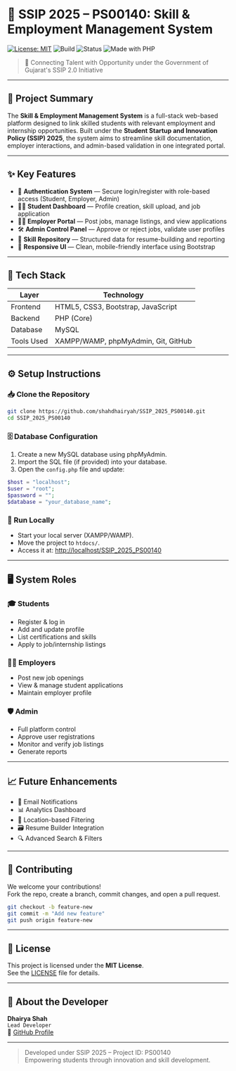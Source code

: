 # 🚀 SSIP 2025 – PS00140: Skill & Employment Management System

[![License: MIT](https://img.shields.io/badge/License-MIT-green.svg)](LICENSE)
![Build](https://img.shields.io/badge/build-passing-brightgreen)
![Status](https://img.shields.io/badge/status-active-blue)
![Made with PHP](https://img.shields.io/badge/Made%20with-PHP-blue)

> 🔗 Connecting Talent with Opportunity under the Government of Gujarat's SSIP 2.0 Initiative

---

## 📌 Project Summary

The **Skill & Employment Management System** is a full-stack web-based platform designed to link skilled students with relevant employment and internship opportunities. Built under the **Student Startup and Innovation Policy (SSIP) 2025**, the system aims to streamline skill documentation, employer interactions, and admin-based validation in one integrated portal.

---

## ✨ Key Features

- 🔐 **Authentication System** — Secure login/register with role-based access (Student, Employer, Admin)
- 👨‍🎓 **Student Dashboard** — Profile creation, skill upload, and job application
- 🧑‍💼 **Employer Portal** — Post jobs, manage listings, and view applications
- 🛠️ **Admin Control Panel** — Approve or reject jobs, validate user profiles
- 📃 **Skill Repository** — Structured data for resume-building and reporting
- 📱 **Responsive UI** — Clean, mobile-friendly interface using Bootstrap

---

## 🧰 Tech Stack

| Layer        | Technology             |
|--------------|------------------------|
| Frontend     | HTML5, CSS3, Bootstrap, JavaScript |
| Backend      | PHP (Core)             |
| Database     | MySQL                  |
| Tools Used   | XAMPP/WAMP, phpMyAdmin, Git, GitHub |

---

## ⚙️ Setup Instructions

### 📥 Clone the Repository

```bash
git clone https://github.com/shahdhairyah/SSIP_2025_PS00140.git
cd SSIP_2025_PS00140
```

### 🗄️ Database Configuration

1. Create a new MySQL database using phpMyAdmin.
2. Import the SQL file (if provided) into your database.
3. Open the `config.php` file and update:

```php
$host = "localhost";
$user = "root";
$password = "";
$database = "your_database_name";
```

### 🧪 Run Locally

- Start your local server (XAMPP/WAMP).
- Move the project to `htdocs/`.
- Access it at: [http://localhost/SSIP_2025_PS00140](http://localhost/SSIP_2025_PS00140)

---

## 🖥️ System Roles

### 🎓 Students
- Register & log in
- Add and update profile
- List certifications and skills
- Apply to job/internship listings

### 🧑‍💼 Employers
- Post new job openings
- View & manage student applications
- Maintain employer profile

### 🛡️ Admin
- Full platform control
- Approve user registrations
- Monitor and verify job listings
- Generate reports

---

## 📈 Future Enhancements

- 📧 Email Notifications
- 📊 Analytics Dashboard
- 📍 Location-based Filtering
- 🗃️ Resume Builder Integration
- 🔍 Advanced Search & Filters

---

## 🤝 Contributing

We welcome your contributions!  
Fork the repo, create a branch, commit changes, and open a pull request.

```bash
git checkout -b feature-new
git commit -m "Add new feature"
git push origin feature-new
```

---

## 📄 License

This project is licensed under the **MIT License**.  
See the [LICENSE](LICENSE) file for details.

---

## 🙋 About the Developer

**Dhairya Shah**  
`Lead Developer`  
🔗 [GitHub Profile](https://github.com/shahdhairyah)

---

> Developed under SSIP 2025 – Project ID: PS00140  
> Empowering students through innovation and skill development.

<!-- Additional Info or Future Expansion Section -->
<!-- You can add project screenshots, API documentation, or user flow diagrams here -->


<!-- Additional Info or Future Expansion Section -->
<!-- You can add project screenshots, API documentation, or user flow diagrams here -->


<!-- Additional Info or Future Expansion Section -->
<!-- You can add project screenshots, API documentation, or user flow diagrams here -->


<!-- Additional Info or Future Expansion Section -->
<!-- You can add project screenshots, API documentation, or user flow diagrams here -->


<!-- Additional Info or Future Expansion Section -->
<!-- You can add project screenshots, API documentation, or user flow diagrams here -->


<!-- Additional Info or Future Expansion Section -->
<!-- You can add project screenshots, API documentation, or user flow diagrams here -->


<!-- Additional Info or Future Expansion Section -->
<!-- You can add project screenshots, API documentation, or user flow diagrams here -->


<!-- Additional Info or Future Expansion Section -->
<!-- You can add project screenshots, API documentation, or user flow diagrams here -->


<!-- Additional Info or Future Expansion Section -->
<!-- You can add project screenshots, API documentation, or user flow diagrams here -->


<!-- Additional Info or Future Expansion Section -->
<!-- You can add project screenshots, API documentation, or user flow diagrams here -->


<!-- Additional Info or Future Expansion Section -->
<!-- You can add project screenshots, API documentation, or user flow diagrams here -->


<!-- Additional Info or Future Expansion Section -->
<!-- You can add project screenshots, API documentation, or user flow diagrams here -->


<!-- Additional Info or Future Expansion Section -->
<!-- You can add project screenshots, API documentation, or user flow diagrams here -->


<!-- Additional Info or Future Expansion Section -->
<!-- You can add project screenshots, API documentation, or user flow diagrams here -->


<!-- Additional Info or Future Expansion Section -->
<!-- You can add project screenshots, API documentation, or user flow diagrams here -->


<!-- Additional Info or Future Expansion Section -->
<!-- You can add project screenshots, API documentation, or user flow diagrams here -->


<!-- Additional Info or Future Expansion Section -->
<!-- You can add project screenshots, API documentation, or user flow diagrams here -->


<!-- Additional Info or Future Expansion Section -->
<!-- You can add project screenshots, API documentation, or user flow diagrams here -->


<!-- Additional Info or Future Expansion Section -->
<!-- You can add project screenshots, API documentation, or user flow diagrams here -->


<!-- Additional Info or Future Expansion Section -->
<!-- You can add project screenshots, API documentation, or user flow diagrams here -->


<!-- Additional Info or Future Expansion Section -->
<!-- You can add project screenshots, API documentation, or user flow diagrams here -->


<!-- Additional Info or Future Expansion Section -->
<!-- You can add project screenshots, API documentation, or user flow diagrams here -->


<!-- Additional Info or Future Expansion Section -->
<!-- You can add project screenshots, API documentation, or user flow diagrams here -->


<!-- Additional Info or Future Expansion Section -->
<!-- You can add project screenshots, API documentation, or user flow diagrams here -->


<!-- Additional Info or Future Expansion Section -->
<!-- You can add project screenshots, API documentation, or user flow diagrams here -->


<!-- Additional Info or Future Expansion Section -->
<!-- You can add project screenshots, API documentation, or user flow diagrams here -->


<!-- Additional Info or Future Expansion Section -->
<!-- You can add project screenshots, API documentation, or user flow diagrams here -->


<!-- Additional Info or Future Expansion Section -->
<!-- You can add project screenshots, API documentation, or user flow diagrams here -->


<!-- Additional Info or Future Expansion Section -->
<!-- You can add project screenshots, API documentation, or user flow diagrams here -->


<!-- Additional Info or Future Expansion Section -->
<!-- You can add project screenshots, API documentation, or user flow diagrams here -->


<!-- Additional Info or Future Expansion Section -->
<!-- You can add project screenshots, API documentation, or user flow diagrams here -->


<!-- Additional Info or Future Expansion Section -->
<!-- You can add project screenshots, API documentation, or user flow diagrams here -->


<!-- Additional Info or Future Expansion Section -->
<!-- You can add project screenshots, API documentation, or user flow diagrams here -->


<!-- Additional Info or Future Expansion Section -->
<!-- You can add project screenshots, API documentation, or user flow diagrams here -->


<!-- Additional Info or Future Expansion Section -->
<!-- You can add project screenshots, API documentation, or user flow diagrams here -->


<!-- Additional Info or Future Expansion Section -->
<!-- You can add project screenshots, API documentation, or user flow diagrams here -->


<!-- Additional Info or Future Expansion Section -->
<!-- You can add project screenshots, API documentation, or user flow diagrams here -->


<!-- Additional Info or Future Expansion Section -->
<!-- You can add project screenshots, API documentation, or user flow diagrams here -->


<!-- Additional Info or Future Expansion Section -->
<!-- You can add project screenshots, API documentation, or user flow diagrams here -->


<!-- Additional Info or Future Expansion Section -->
<!-- You can add project screenshots, API documentation, or user flow diagrams here -->


<!-- Additional Info or Future Expansion Section -->
<!-- You can add project screenshots, API documentation, or user flow diagrams here -->


<!-- Additional Info or Future Expansion Section -->
<!-- You can add project screenshots, API documentation, or user flow diagrams here -->


<!-- Additional Info or Future Expansion Section -->
<!-- You can add project screenshots, API documentation, or user flow diagrams here -->


<!-- Additional Info or Future Expansion Section -->
<!-- You can add project screenshots, API documentation, or user flow diagrams here -->


<!-- Additional Info or Future Expansion Section -->
<!-- You can add project screenshots, API documentation, or user flow diagrams here -->


<!-- Additional Info or Future Expansion Section -->
<!-- You can add project screenshots, API documentation, or user flow diagrams here -->


<!-- Additional Info or Future Expansion Section -->
<!-- You can add project screenshots, API documentation, or user flow diagrams here -->


<!-- Additional Info or Future Expansion Section -->
<!-- You can add project screenshots, API documentation, or user flow diagrams here -->


<!-- Additional Info or Future Expansion Section -->
<!-- You can add project screenshots, API documentation, or user flow diagrams here -->


<!-- Additional Info or Future Expansion Section -->
<!-- You can add project screenshots, API documentation, or user flow diagrams here -->


<!-- Additional Info or Future Expansion Section -->
<!-- You can add project screenshots, API documentation, or user flow diagrams here -->


<!-- Additional Info or Future Expansion Section -->
<!-- You can add project screenshots, API documentation, or user flow diagrams here -->


<!-- Additional Info or Future Expansion Section -->
<!-- You can add project screenshots, API documentation, or user flow diagrams here -->


<!-- Additional Info or Future Expansion Section -->
<!-- You can add project screenshots, API documentation, or user flow diagrams here -->


<!-- Additional Info or Future Expansion Section -->
<!-- You can add project screenshots, API documentation, or user flow diagrams here -->


<!-- Additional Info or Future Expansion Section -->
<!-- You can add project screenshots, API documentation, or user flow diagrams here -->


<!-- Additional Info or Future Expansion Section -->
<!-- You can add project screenshots, API documentation, or user flow diagrams here -->


<!-- Additional Info or Future Expansion Section -->
<!-- You can add project screenshots, API documentation, or user flow diagrams here -->


<!-- Additional Info or Future Expansion Section -->
<!-- You can add project screenshots, API documentation, or user flow diagrams here -->


<!-- Additional Info or Future Expansion Section -->
<!-- You can add project screenshots, API documentation, or user flow diagrams here -->


<!-- Additional Info or Future Expansion Section -->
<!-- You can add project screenshots, API documentation, or user flow diagrams here -->


<!-- Additional Info or Future Expansion Section -->
<!-- You can add project screenshots, API documentation, or user flow diagrams here -->


<!-- Additional Info or Future Expansion Section -->
<!-- You can add project screenshots, API documentation, or user flow diagrams here -->


<!-- Additional Info or Future Expansion Section -->
<!-- You can add project screenshots, API documentation, or user flow diagrams here -->


<!-- Additional Info or Future Expansion Section -->
<!-- You can add project screenshots, API documentation, or user flow diagrams here -->


<!-- Additional Info or Future Expansion Section -->
<!-- You can add project screenshots, API documentation, or user flow diagrams here -->


<!-- Additional Info or Future Expansion Section -->
<!-- You can add project screenshots, API documentation, or user flow diagrams here -->


<!-- Additional Info or Future Expansion Section -->
<!-- You can add project screenshots, API documentation, or user flow diagrams here -->


<!-- Additional Info or Future Expansion Section -->
<!-- You can add project screenshots, API documentation, or user flow diagrams here -->


<!-- Additional Info or Future Expansion Section -->
<!-- You can add project screenshots, API documentation, or user flow diagrams here -->


<!-- Additional Info or Future Expansion Section -->
<!-- You can add project screenshots, API documentation, or user flow diagrams here -->


<!-- Additional Info or Future Expansion Section -->
<!-- You can add project screenshots, API documentation, or user flow diagrams here -->


<!-- Additional Info or Future Expansion Section -->
<!-- You can add project screenshots, API documentation, or user flow diagrams here -->


<!-- Additional Info or Future Expansion Section -->
<!-- You can add project screenshots, API documentation, or user flow diagrams here -->


<!-- Additional Info or Future Expansion Section -->
<!-- You can add project screenshots, API documentation, or user flow diagrams here -->


<!-- Additional Info or Future Expansion Section -->
<!-- You can add project screenshots, API documentation, or user flow diagrams here -->


<!-- Additional Info or Future Expansion Section -->
<!-- You can add project screenshots, API documentation, or user flow diagrams here -->


<!-- Additional Info or Future Expansion Section -->
<!-- You can add project screenshots, API documentation, or user flow diagrams here -->


<!-- Additional Info or Future Expansion Section -->
<!-- You can add project screenshots, API documentation, or user flow diagrams here -->


<!-- Additional Info or Future Expansion Section -->
<!-- You can add project screenshots, API documentation, or user flow diagrams here -->


<!-- Additional Info or Future Expansion Section -->
<!-- You can add project screenshots, API documentation, or user flow diagrams here -->


<!-- Additional Info or Future Expansion Section -->
<!-- You can add project screenshots, API documentation, or user flow diagrams here -->


<!-- Additional Info or Future Expansion Section -->
<!-- You can add project screenshots, API documentation, or user flow diagrams here -->


<!-- Additional Info or Future Expansion Section -->
<!-- You can add project screenshots, API documentation, or user flow diagrams here -->


<!-- Additional Info or Future Expansion Section -->
<!-- You can add project screenshots, API documentation, or user flow diagrams here -->


<!-- Additional Info or Future Expansion Section -->
<!-- You can add project screenshots, API documentation, or user flow diagrams here -->


<!-- Additional Info or Future Expansion Section -->
<!-- You can add project screenshots, API documentation, or user flow diagrams here -->


<!-- Additional Info or Future Expansion Section -->
<!-- You can add project screenshots, API documentation, or user flow diagrams here -->


<!-- Additional Info or Future Expansion Section -->
<!-- You can add project screenshots, API documentation, or user flow diagrams here -->


<!-- Additional Info or Future Expansion Section -->
<!-- You can add project screenshots, API documentation, or user flow diagrams here -->


<!-- Additional Info or Future Expansion Section -->
<!-- You can add project screenshots, API documentation, or user flow diagrams here -->


<!-- Additional Info or Future Expansion Section -->
<!-- You can add project screenshots, API documentation, or user flow diagrams here -->


<!-- Additional Info or Future Expansion Section -->
<!-- You can add project screenshots, API documentation, or user flow diagrams here -->


<!-- Additional Info or Future Expansion Section -->
<!-- You can add project screenshots, API documentation, or user flow diagrams here -->


<!-- Additional Info or Future Expansion Section -->
<!-- You can add project screenshots, API documentation, or user flow diagrams here -->


<!-- Additional Info or Future Expansion Section -->
<!-- You can add project screenshots, API documentation, or user flow diagrams here -->


<!-- Additional Info or Future Expansion Section -->
<!-- You can add project screenshots, API documentation, or user flow diagrams here -->


<!-- Additional Info or Future Expansion Section -->
<!-- You can add project screenshots, API documentation, or user flow diagrams here -->


<!-- Additional Info or Future Expansion Section -->
<!-- You can add project screenshots, API documentation, or user flow diagrams here -->


<!-- Additional Info or Future Expansion Section -->
<!-- You can add project screenshots, API documentation, or user flow diagrams here -->


<!-- Additional Info or Future Expansion Section -->
<!-- You can add project screenshots, API documentation, or user flow diagrams here -->


<!-- Additional Info or Future Expansion Section -->
<!-- You can add project screenshots, API documentation, or user flow diagrams here -->


<!-- Additional Info or Future Expansion Section -->
<!-- You can add project screenshots, API documentation, or user flow diagrams here -->


<!-- Additional Info or Future Expansion Section -->
<!-- You can add project screenshots, API documentation, or user flow diagrams here -->


<!-- Additional Info or Future Expansion Section -->
<!-- You can add project screenshots, API documentation, or user flow diagrams here -->


<!-- Additional Info or Future Expansion Section -->
<!-- You can add project screenshots, API documentation, or user flow diagrams here -->


<!-- Additional Info or Future Expansion Section -->
<!-- You can add project screenshots, API documentation, or user flow diagrams here -->


<!-- Additional Info or Future Expansion Section -->
<!-- You can add project screenshots, API documentation, or user flow diagrams here -->


<!-- Additional Info or Future Expansion Section -->
<!-- You can add project screenshots, API documentation, or user flow diagrams here -->


<!-- Additional Info or Future Expansion Section -->
<!-- You can add project screenshots, API documentation, or user flow diagrams here -->


<!-- Additional Info or Future Expansion Section -->
<!-- You can add project screenshots, API documentation, or user flow diagrams here -->


<!-- Additional Info or Future Expansion Section -->
<!-- You can add project screenshots, API documentation, or user flow diagrams here -->


<!-- Additional Info or Future Expansion Section -->
<!-- You can add project screenshots, API documentation, or user flow diagrams here -->


<!-- Additional Info or Future Expansion Section -->
<!-- You can add project screenshots, API documentation, or user flow diagrams here -->


<!-- Additional Info or Future Expansion Section -->
<!-- You can add project screenshots, API documentation, or user flow diagrams here -->


<!-- Additional Info or Future Expansion Section -->
<!-- You can add project screenshots, API documentation, or user flow diagrams here -->


<!-- Additional Info or Future Expansion Section -->
<!-- You can add project screenshots, API documentation, or user flow diagrams here -->


<!-- Additional Info or Future Expansion Section -->
<!-- You can add project screenshots, API documentation, or user flow diagrams here -->


<!-- Additional Info or Future Expansion Section -->
<!-- You can add project screenshots, API documentation, or user flow diagrams here -->


<!-- Additional Info or Future Expansion Section -->
<!-- You can add project screenshots, API documentation, or user flow diagrams here -->


<!-- Additional Info or Future Expansion Section -->
<!-- You can add project screenshots, API documentation, or user flow diagrams here -->


<!-- Additional Info or Future Expansion Section -->
<!-- You can add project screenshots, API documentation, or user flow diagrams here -->


<!-- Additional Info or Future Expansion Section -->
<!-- You can add project screenshots, API documentation, or user flow diagrams here -->


<!-- Additional Info or Future Expansion Section -->
